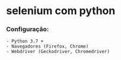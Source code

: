 # selenium com python

### Configuração:
    - Python 3.7 +
    - Navegadores (Firefox, Chrome)
    - Webdriver (Geckodriver, Chromedriver)
